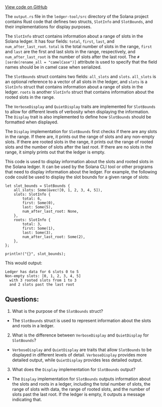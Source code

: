
[View code on GitHub](https://github.com/solana-labs/solana/blob/master/ledger-tool/src/output.rs)

The `output.rs` file in the `ledger-tool/src` directory of the Solana project contains Rust code that defines two structs, `SlotInfo` and `SlotBounds`, and their implementations for display purposes. 

The `SlotInfo` struct contains information about a range of slots in the Solana ledger. It has four fields: `total`, `first`, `last`, and `num_after_last_root`. `total` is the total number of slots in the range, `first` and `last` are the first and last slots in the range, respectively, and `num_after_last_root` is the number of slots after the last root. The `#[serde(rename_all = "camelCase")]` attribute is used to specify that the field names should be in camel case when serialized.

The `SlotBounds` struct contains two fields: `all_slots` and `slots`. `all_slots` is an optional reference to a vector of all slots in the ledger, and `slots` is a `SlotInfo` struct that contains information about a range of slots in the ledger. `roots` is another `SlotInfo` struct that contains information about the rooted slots in the range.

The `VerboseDisplay` and `QuietDisplay` traits are implemented for `SlotBounds` to allow for different levels of verbosity when displaying the information. The `Display` trait is also implemented to define how `SlotBounds` should be formatted when displayed.

The `Display` implementation for `SlotBounds` first checks if there are any slots in the range. If there are, it prints out the range of slots and any non-empty slots. If there are rooted slots in the range, it prints out the range of rooted slots and the number of slots after the last root. If there are no slots in the range, it simply prints out that the ledger is empty.

This code is used to display information about the slots and rooted slots in the Solana ledger. It can be used by the Solana CLI tool or other programs that need to display information about the ledger. For example, the following code could be used to display the slot bounds for a given range of slots:

```
let slot_bounds = SlotBounds {
    all_slots: Some(&vec![0, 1, 2, 3, 4, 5]),
    slots: SlotInfo {
        total: 6,
        first: Some(0),
        last: Some(5),
        num_after_last_root: None,
    },
    roots: SlotInfo {
        total: 3,
        first: Some(1),
        last: Some(3),
        num_after_last_root: Some(2),
    },
};

println!("{}", slot_bounds);
```

This would output:

```
Ledger has data for 6 slots 0 to 5
Non-empty slots: [0, 1, 2, 3, 4, 5]
  with 3 rooted slots from 1 to 3
  and 2 slots past the last root
```
## Questions: 
 1. What is the purpose of the `SlotBounds` struct?
- The `SlotBounds` struct is used to represent information about the slots and roots in a ledger.

2. What is the difference between `VerboseDisplay` and `QuietDisplay` for `SlotBounds`?
- `VerboseDisplay` and `QuietDisplay` are traits that allow `SlotBounds` to be displayed in different levels of detail. `VerboseDisplay` provides more detailed output, while `QuietDisplay` provides less detailed output.

3. What does the `Display` implementation for `SlotBounds` output?
- The `Display` implementation for `SlotBounds` outputs information about the slots and roots in a ledger, including the total number of slots, the range of slots with data, the range of rooted slots, and the number of slots past the last root. If the ledger is empty, it outputs a message indicating that.